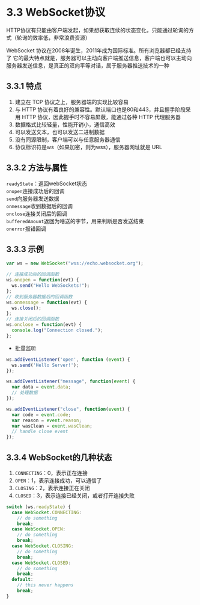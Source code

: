 # 3.3 WebSocket协议
HTTP协议有只能由客户端发起，如果想获取连续的状态变化，只能通过轮询的方式（轮询的效率低，非常浪费资源）    

WebSocket 协议在2008年诞生，2011年成为国际标准。所有浏览器都已经支持了
它的最大特点就是，服务器可以主动向客户端推送信息，客户端也可以主动向服务器发送信息，是真正的双向平等对话，属于服务器推送技术的一种

## 3.3.1 特点
1. 建立在 TCP 协议之上，服务器端的实现比较容易    
2. 与 HTTP 协议有着良好的兼容性。默认端口也是80和443，并且握手阶段采用 HTTP 协议，因此握手时不容易屏蔽，能通过各种 HTTP 代理服务器    
3. 数据格式比较轻量，性能开销小，通信高效   
4. 可以发送文本，也可以发送二进制数据   
5. 没有同源限制，客户端可以与任意服务器通信   
6. 协议标识符是ws（如果加密，则为wss），服务器网址就是 URL   

## 3.3.2 方法与属性
`readyState`：返回webSocket状态   
`onopen`连接成功后的回调    
`send`向服务器发送数据    
`onmessage`收到数据后的回调   
`onclose`连接关闭后的回调   
`bufferedAmount`返回为啥送的字节，用来判断是否发送结束    
`onerror`报错回调   

## 3.3.3 示例
```js
var ws = new WebSocket("wss://echo.websocket.org");

// 连接成功后的回调函数
ws.onopen = function(evt) { 
  ws.send("Hello WebSockets!");
};
// 收到服务器数据后的回调函数
ws.onmessage = function(evt) {
  ws.close();
};
// 连接关闭后的回调函数
ws.onclose = function(evt) {
  console.log("Connection closed.");
}; 
```
* 批量监听
```js
ws.addEventListener('open', function (event) {
  ws.send('Hello Server!');
});

ws.addEventListener("message", function(event) {
  var data = event.data;
  // 处理数据
});

ws.addEventListener("close", function(event) {
  var code = event.code;
  var reason = event.reason;
  var wasClean = event.wasClean;
  // handle close event
});

```
## 3.3.4 WebSocket的几种状态
1. `CONNECTING`：0，表示正在连接    
2. `OPEN`：1，表示连接成功，可以通信了    
3. `CLOSING`：2，表示连接正在关闭   
4. `CLOSED`：3，表示连接已经关闭，或者打开连接失败    
```js
switch (ws.readyState) {
  case WebSocket.CONNECTING:
    // do something
    break;
  case WebSocket.OPEN:
    // do something
    break;
  case WebSocket.CLOSING:
    // do something
    break;
  case WebSocket.CLOSED:
    // do something
    break;
  default:
    // this never happens
    break;
}
```
